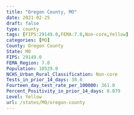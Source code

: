 ```yaml
---
title: "Oregon County, MO"
date: 2021-02-25
draft: false
type: county
tags: [FIPS:29149.0,FEMA:7.0,Non-core,Yellow]
categories: [MO]
County: Oregon County
State: MO
FIPS: 29149.0
FEMA_Region: 7.0
Population: 10529.0
NCHS_Urban_Rural_Classification: Non-core
Tests_in_prior_14_days: 38.0
Fourteen_day_test_rate_per_100000: 361.0
Percent_Positivity_in_prior_14_days: 0.079
Level: Yellow
url: /states/MO/oregon-county
---
```



